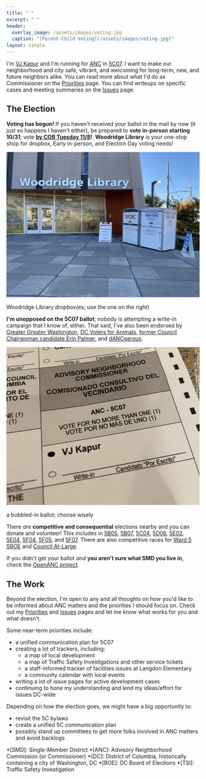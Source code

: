 ```yaml
---
title: " "
excerpt: " "
header:
  overlay_image: /assets/images/voting.jpg
  caption: "[Parent-Child Voting](/assets/images/voting.jpg)"
layout: single
---
```

I'm [VJ Kapur](/vj/) and I'm running for [ANC](/ancs/) in [5C07](/5c07/). I want to make our neighborhood and city safe, vibrant, and welcoming for long-term, new, and future neighbors alike. You can read more about what I'd do as Commissioner on the [Priorities](/priorities/) page. You can find writeups on specific cases and meeting summaries on the [Issues](/issues/) page.

## The Election
**Voting has begun!** If you haven't received your ballot in the mail by now (it just so happens I haven't either), be prepared to **vote in-person starting 10/31**; vote **[by COB Tuesday 11/8](https://dcboe.org/Elections/2022-Elections)!**. **Woodridge Library** is your one-stop shop for dropbox, Early in-person, and Election Day voting needs!


[![The dropbox](/assets/images/dropbox.jpg)](/assets/images/dropbox.jpg)
<p class="caption">Woodridge Library dropbox(es; use the one on the right)</p>

**I'm unopposed on the 5C07 ballot**; nobody is attempting a write-in campaign that I know of, either. That said, I've also been endorsed by [Greater Greater Washington](https://ggwash.org/view/86902/our-2022-advisory-neighborhood-commissioner-endorsements-in-ward-5), [DC Voters for Animals](https://twitter.com/DCV4A/status/1574857157425696789?s=20&t=h3TDkZ2IX1wkQIJ4o5FfIw), [former Council Chairwoman candidate Erin Palmer](https://erinfordc.medium.com/%EF%B8%8Fendorsement-alert-%EF%B8%8F-8b3c1e3f881b), and [dANCgerous](https://dancgerous.wordpress.com/).

[![The ballot](/assets/images/ballot.jpg)](/assets/images/ballot.jpg)
<p class="caption">a bubbled-in ballot; choose wisely</p>

There *are* **competitive and consequential** elections nearby and you can donate and volunteer! This includes in [5B05](https://secure.actblue.com/donate/costello-for-5b05), [5B07](https://donorbox.org/justineforanc5b07), [5C04](https://secure.actblue.com/donate/shawn-nelson-1), [5D06](https://secure.actblue.com/donate/dellesky-for-anc-5d06-1), [5E02](https://secure.actblue.com/donate/nicole-mcentee-for-5e02-1), [5E04](https://secure.actblue.com/donate/huma-imtiaz-for-anc-5e04-1), [5F04](https://twitter.com/MarkforANC5F04), [5F05](https://twitter.com/JenForANC), and [5F07](https://secure.actblue.com/donate/michele-keegan-for-anc-5f07--eckington-1). There are also competitive races for [Ward 5 SBOE](https://www.hendersonforward5.com/support) and [Council At-Large](https://secure.actblue.com/donate/elissa2022?refcode=webheader).

If you didn't get your ballot *and* **you aren't sure what SMD you live in**, check the [OpenANC project](http://openanc.org).

## The Work
Beyond the election, I'm open to any and all thoughts on how you'd like to be informed about ANC matters and the priorities I should focus on. Check out my [Priorities](/priorities/) and [Issues](/issues/) pages and let me know what works for you and what doesn't.

Some near-term priorities include:
- a unified communication plan for 5C07
- creating a lot of trackers, including:
  - a map of local development
  - a map of Traffic Safety Investigations and other service tickets
  - a staff-informed tracker of facilities issues at Langdon Elementary
  - a community calendar with local events
- writing a lot of issue pages for active development cases
- continuing to hone my understanding and lend my ideas/effort for issues DC-wide

Depending on how the election goes, we might have a big opportunity to:
- revisit the 5C bylaws
- create a unified 5C communication plan
- possibly stand up committees to get more folks involved in ANC matters and avoid backlogs


*[SMD]: Single-Member District
*[ANC]: Advisory Neighborhood Commission (or Commissioner)
*[DC]: District of Columbia, historically containing a city of Washington, DC
*[BOE]: DC Board of Elections
*[TSI]: Traffic Safety Investigation
